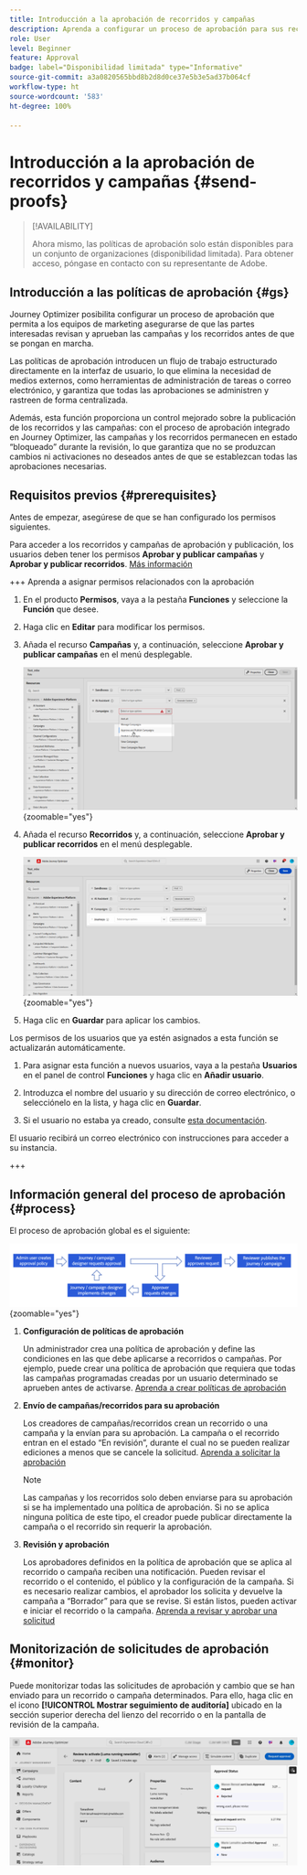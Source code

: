 ```yaml
---
title: Introducción a la aprobación de recorridos y campañas
description: Aprenda a configurar un proceso de aprobación para sus recorridos y campañas.
role: User
level: Beginner
feature: Approval
badge: label="Disponibilidad limitada" type="Informative"
source-git-commit: a3a0820565bbd8b2d8d0ce37e5b3e5ad37b064cf
workflow-type: ht
source-wordcount: '583'
ht-degree: 100%

---
```



# Introducción a la aprobación de recorridos y campañas {#send-proofs}

>[!AVAILABILITY]
>
> Ahora mismo, las políticas de aprobación solo están disponibles para un conjunto de organizaciones (disponibilidad limitada). Para obtener acceso, póngase en contacto con su representante de Adobe.

## Introducción a las políticas de aprobación {#gs}

Journey Optimizer posibilita configurar un proceso de aprobación que permita a los equipos de marketing asegurarse de que las partes interesadas revisan y aprueban las campañas y los recorridos antes de que se pongan en marcha.

Las políticas de aprobación introducen un flujo de trabajo estructurado directamente en la interfaz de usuario, lo que elimina la necesidad de medios externos, como herramientas de administración de tareas o correo electrónico, y garantiza que todas las aprobaciones se administren y rastreen de forma centralizada.

Además, esta función proporciona un control mejorado sobre la publicación de los recorridos y las campañas: con el proceso de aprobación integrado en Journey Optimizer, las campañas y los recorridos permanecen en estado “bloqueado” durante la revisión, lo que garantiza que no se produzcan cambios ni activaciones no deseados antes de que se establezcan todas las aprobaciones necesarias.

## Requisitos previos {#prerequisites}

Antes de empezar, asegúrese de que se han configurado los permisos siguientes.

Para acceder a los recorridos y campañas de aprobación y publicación, los usuarios deben tener los permisos **Aprobar y publicar campañas** y **Aprobar y publicar recorridos**. [Más información](../administration/permissions.md)

+++  Aprenda a asignar permisos relacionados con la aprobación

1. En el producto **Permisos**, vaya a la pestaña **Funciones** y seleccione la **Función** que desee.

1. Haga clic en **Editar** para modificar los permisos.

1. Añada el recurso **Campañas** y, a continuación, seleccione **Aprobar y publicar campañas** en el menú desplegable.

   ![](assets/permissions_approval.png){zoomable="yes"}

1. Añada el recurso **Recorridos** y, a continuación, seleccione **Aprobar y publicar recorridos** en el menú desplegable.

   ![](assets/permissions_approval_2.png){zoomable="yes"}

1. Haga clic en **Guardar** para aplicar los cambios.

Los permisos de los usuarios que ya estén asignados a esta función se actualizarán automáticamente.

1. Para asignar esta función a nuevos usuarios, vaya a la pestaña **Usuarios** en el panel de control **Funciones** y haga clic en **Añadir usuario**.

1. Introduzca el nombre del usuario y su dirección de correo electrónico, o selecciónelo en la lista, y haga clic en **Guardar**.

1. Si el usuario no estaba ya creado, consulte [esta documentación](https://experienceleague.adobe.com/es/docs/experience-platform/access-control/abac/permissions-ui/users).

El usuario recibirá un correo electrónico con instrucciones para acceder a su instancia.

+++

## Información general del proceso de aprobación {#process}

El proceso de aprobación global es el siguiente:

![](assets/approval-process.png){zoomable="yes"}

1. **Configuración de políticas de aprobación**

   Un administrador crea una política de aprobación y define las condiciones en las que debe aplicarse a recorridos o campañas. Por ejemplo, puede crear una política de aprobación que requiera que todas las campañas programadas creadas por un usuario determinado se aprueben antes de activarse. [Aprenda a crear políticas de aprobación](approval-policies.md)

1. **Envío de campañas/recorridos para su aprobación**

   Los creadores de campañas/recorridos crean un recorrido o una campaña y la envían para su aprobación. La campaña o el recorrido entran en el estado “En revisión”, durante el cual no se pueden realizar ediciones a menos que se cancele la solicitud. [Aprenda a solicitar la aprobación](request-approval.md)

   >[!NOTE]
   >
   >Las campañas y los recorridos solo deben enviarse para su aprobación si se ha implementado una política de aprobación. Si no se aplica ninguna política de este tipo, el creador puede publicar directamente la campaña o el recorrido sin requerir la aprobación.

1. **Revisión y aprobación**

   Los aprobadores definidos en la política de aprobación que se aplica al recorrido o campaña reciben una notificación. Pueden revisar el recorrido o el contenido, el público y la configuración de la campaña. Si es necesario realizar cambios, el aprobador los solicita y devuelve la campaña a “Borrador” para que se revise. Si están listos, pueden activar e iniciar el recorrido o la campaña. [Aprenda a revisar y aprobar una solicitud](review-approve-request.md)

## Monitorización de solicitudes de aprobación {#monitor}

Puede monitorizar todas las solicitudes de aprobación y cambio que se han enviado para un recorrido o campaña determinados. Para ello, haga clic en el icono **[!UICONTROL Mostrar seguimiento de auditoría]** ubicado en la sección superior derecha del lienzo del recorrido o en la pantalla de revisión de la campaña.

![](assets/monitor-requests.png)
